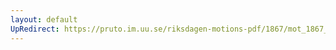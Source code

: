 ```yaml
---
layout: default
UpRedirect: https://pruto.im.uu.se/riksdagen-motions-pdf/1867/mot_1867__ak__18/mot_1867__ak__18-001.pdf
---
```

